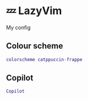 # 💤 LazyVim

My config

## Colour scheme

```lua
colorscheme catppuccin-frappe
```

## Copilot

```lua
Copilot
```
